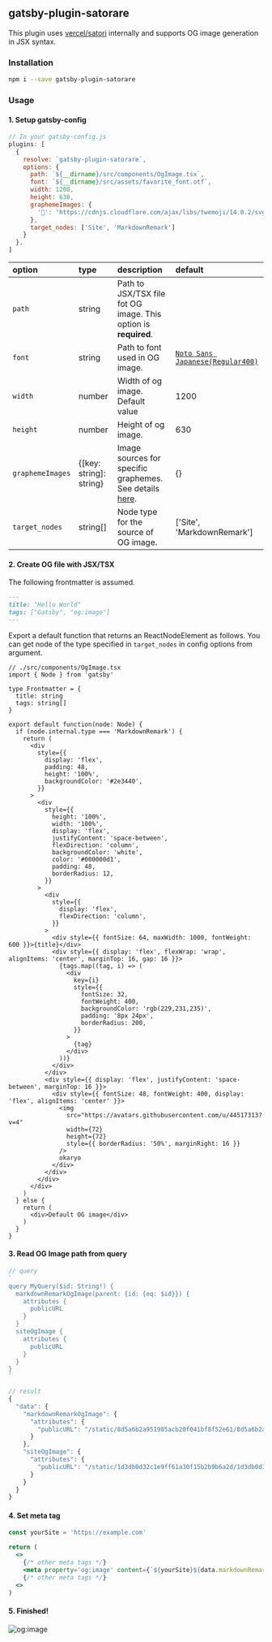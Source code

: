 ## gatsby-plugin-satorare
This plugin uses [vercel/satori](https://github.com/vercel/satori) internally and supports OG image generation in JSX syntax.

### Installation

```sh
npm i --save gatsby-plugin-satorare
```

### Usage
#### 1. Setup gatsby-config
```js
// In your gatsby-config.js
plugins: [
  {
    resolve: `gatsby-plugin-satorare`,
    options: {
      path: `${__dirname}/src/components/OgImage.tsx`,
      font: `${__dirname}/src/assets/favorite_font.otf`,
      width: 1200,
      height: 630,
      graphemeImages: {
        '🤯': 'https://cdnjs.cloudflare.com/ajax/libs/twemoji/14.0.2/svg/1f92f.svg',
      },
      target_nodes: ['Site', 'MarkdownRemark']
    }
  },
]
```

|option|type|description|default|
|:-----|:---|:----------|:------|
|`path`|string|Path to JSX/TSX file fot OG image. This option is **required**.||
|`font`|string|Path to font used in OG image.|[`Noto Sans Japanese(Regular400)`](https://fonts.google.com/noto/specimen/Noto+Sans+JP)|
|`width`|number|Width of og image. Default value|1200|
|`height`|number|Height of og image.|630|
|`graphemeImages`|{[key: string]: string}|Image sources for specific graphemes. See details [here](https://github.com/vercel/satori#emojis).|{}|
|`target_nodes`|string[]|Node type for the source of OG image.|['Site', 'MarkdownRemark']|

#### 2. Create OG file with JSX/TSX
The following frontmatter is assumed.

```md
---
title: "Hello World"
tags: ["Gatsby", "og:image"]
---
```

Export a default function that returns an ReactNodeElement as follows. You can get node of the type specified in `target_nodes` in config options from argument.

```tsx
// ./src/components/OgImage.tsx
import { Node } from 'gatsby'

type Frontmatter = {
  title: string
  tags: string[]
}

export default function(node: Node) {
  if (node.internal.type === 'MarkdownRemark') {
    return (
      <div
        style={{
          display: 'flex',
          padding: 48,
          height: '100%',
          backgroundColor: '#2e3440',
        }}
      >
        <div
          style={{
            height: '100%',
            width: '100%',
            display: 'flex',
            justifyContent: 'space-between',
            flexDirection: 'column',
            backgroundColor: 'white',
            color: '#000000d1',
            padding: 48,
            borderRadius: 12,
          }}
        >
          <div
            style={{
              display: 'flex',
              flexDirection: 'column',
            }}
          >
            <div style={{ fontSize: 64, maxWidth: 1000, fontWeight: 600 }}>{title}</div>
            <div style={{ display: 'flex', flexWrap: 'wrap', alignItems: 'center', marginTop: 16, gap: 16 }}>
              {tags.map((tag, i) => (
                <div
                  key={i}
                  style={{
                    fontSize: 32,
                    fontWeight: 400,
                    backgroundColor: 'rgb(229,231,235)',
                    padding: '8px 24px',
                    borderRadius: 200,
                  }}
                >
                  {tag}
                </div>
              ))}
            </div>
          </div>
          <div style={{ display: 'flex', justifyContent: 'space-between', marginTop: 16 }}>
            <div style={{ fontSize: 48, fontWeight: 400, display: 'flex', alignItems: 'center' }}>
              <img
                src="https://avatars.githubusercontent.com/u/44517313?v=4"
                width={72}
                height={72}
                style={{ borderRadius: '50%', marginRight: 16 }}
              />
              okaryo
            </div>
          </div>
        </div>
      </div>
    )
  } else {
    return (
      <div>Default OG image</div>
    )
  }
}
```

#### 3. Read OG Image path from query
```js
// query
`
query MyQuery($id: String!) {
  markdownRemarkOgImage(parent: {id: {eq: $id}}) {
    attributes {
      publicURL
    }
  }
  siteOgImage {
    attributes {
      publicURL
    }
  }
}
`

// result
{
  "data": {
    "markdownRemarkOgImage": {
      "attributes": {
        "publicURL": "/static/8d5a6b2a951985acb20f041bf8f52e61/8d5a6b2a951985acb20f041bf8f52e61.png"
      }
    },
    "siteOgImage": {
      "attributes": {
        "publicURL": "/static/1d3db0d32c1e9ff61a30f15b2b9b6a2d/1d3db0d32c1e9ff61a30f15b2b9b6a2d.png"
      }
    }
  }
}
```

#### 4. Set meta tag
```jsx
const yourSite = 'https://example.com'

return (
  <>
    {/* other meta tags */}
    <meta property='og:image' content={`${yourSite}${data.markdownRemarkOgImage.attributes.publicURL}`} />
    {/* other meta tags */}
  <>
)
```

#### 5. Finished!
![og:image](https://user-images.githubusercontent.com/44517313/218302838-61784400-4b6f-422b-8512-45b8bb9d433d.png)
